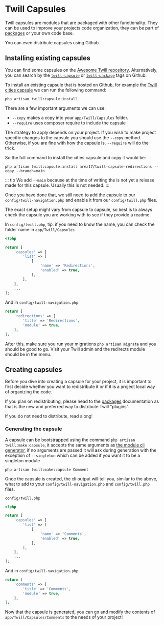 # Twill Capsules

Twill capsules are modules that are packaged with other functionality. They can be used to improve your projects code
organization, they can be part of [packages](../packages) or your own code base.

You can even distribute capsules using Github.

## Installing existing capsules

You can find some capsules on the [Awesome Twill repository](https://github.com/pboivin/awesome-twill#capsules).
Alternatively, you can search by the [`twill-capsule`](https://github.com/topics/twill-capsule)
or [`twill-package`](https://github.com/topics/twill-package) tags on Github.

To install an existing capsule that is hosted on Github, for example
the [Twill cities capsule](https://github.com/area17/twill-capsule-cities) we can run the following command:

```
php artisan twill:capsule:install
```

There are a few important arguments we can use:

- `--copy` makes a copy into your `app/Twill/Capsules` folder.
- `--require` uses composer require to include the capsule

The strategy to apply depends on your project. If you wish to make project specific changes to the capsule you should
use the `--copy` method. Otherwise, if you are fine with how the capsule is, `--require` will do the trick.

So the full command to install the cities capsule and copy it would be:

```
php artisan twill:capsule:install area17/twill-capsule-redirections --copy --branch=main
```

::: tip
We add `--main` because at the time of writing the is not yet a release made for this capsule. Usually this is not
needed.
:::

Once you have done that, we still need to add the capsule to our `config/twill-navigation.php` and enable it from our
`config/twill.php` files.

The exact setup might vary from capsule to capsule, so best is to always check the capsule you are working with to see
if they provide a readme.

In `config/twill.php`, tip: if you need to know the name, you can check the folder name in `app/Twill/Capsules`

```php
<?php

return [
    'capsules' => [
        'list' => [
            [
                'name' => 'Redirections',
                'enabled' => true,
            ],
        ],
    ],
    ...
];
```

And in `config/twill-navigation.php`

```php
return [
    'redirections' => [
        'title' => 'Redirections',
        'module' => true,
    ],
];
```

After this, make sure you run your migrations `php artisan migrate` and you should be good to go. Visit your Twill admin
and the redirects module should be in the menu.

## Creating capsules

Before you dive into creating a capsule for your project, it is important to first decide whether you want to
redistribute
it or if it is a project local way of organizing the code.

If you plan on redistributing, please head to the [packages](../packages) documentation as that is the new and preferred
way to distribute Twill "plugins".

If you do not need to distribute, read along!

### Generating the capsule

A capsule can be bootstrapped using the command `php artisan twill:make:capsule`, it accepts the same arguments as
[the module cli generator](./cli-generator.md), if no arguments are passed it will ask during generation with the
exception of `--singleton` which can be added if you want it to be a singleton module

```
php artisan twill:make:capsule Comment
```

Once the capsule is created, the cli output will tell you, similar to the above, what to add to
your `config/twill-navigation.php` and `config/twill.php` files.

`config/twill.php`

```php
<?php

return [
    'capsules' => [
        'list' => [
            [
                'name' => 'Comments',
                'enabled' => true,
            ],
        ],
    ],
    ...
];
```

And in `config/twill-navigation.php`

```php
return [
    'comments' => [
        'title' => 'Comments',
        'module' => true,
    ],
];
```

Now that the capsule is generated, you can go and modify the contents of `app/Twill/Capsules/Comments` to the needs of
your project!
